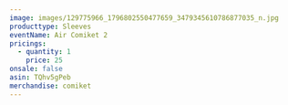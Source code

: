 ```yaml
---
image: images/129775966_1796802550477659_3479345610786877035_n.jpg
producttype: Sleeves
eventName: Air Comiket 2
pricings:
  - quantity: 1
    price: 25
onsale: false
asin: TQhv5gPeb
merchandise: comiket
---
```

